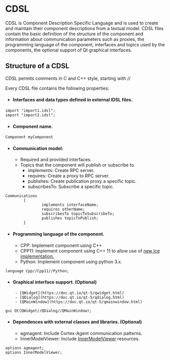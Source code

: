 # CDSL
CDSL is Component Description Specific Language and is used to create and maintain their component descriptions from a textual model. CDSL files contain the basic definition of the structure of the component and information about communication parameters such as proxies, the programming language of the component, interfaces and topics used by the components, the optional support of Qt graphical interfaces.

## Structure of a CDSL
CDSL permits comments in C and C++ style, starting with //

Every CDSL file contains the following properties:

- #### Interfaces and data types defined in external IDSL files.
```
import "import1.idsl";
import "import2.idsl";
```
- #### Component name.
```
Component myComponent
```
- #### Communication model: 
	- Required and provided interfaces.
	- Topics that the component will publish or subscribe to.
   		- implements: Create RPC server.
   		- requires: Create a proxy to RPC server.
		- publishes: Create publication proxy a specific topic.
		- subscribesTo: Subscribe a specific topic.
```
Communications
        {
                implements interfaceName;
                requires otherName;
                subscribesTo topicToSubscribeTo;
                publishes topicToPublish;
        }
```

- #### Programming language of the component.
	- CPP: Implement component using C++
	- CPP11: Implement component using C++ 11 to allow use of [new Ice implementation.](https://doc.zeroc.com/ice/3.7/language-mappings/c++11-mapping)
    - Python: Implement component using python 3.x.
```
language Cpp//Cpp11//Python;
```
- #### Graphical interface support. (Optional)
       - [QWidget](https://doc.qt.io/qt-5/qwidget.html)
       - [QDialog](https://doc.qt.io/qt-5/qdialog.html)
       - [QMainWindow](https://doc.qt.io/qt-5/qmainwindow.html)
```
gui Qt(QWidget//QDialog//QMainWindow);
```
- #### Dependences with external classes and libraries. (Optional)
	- agmagent: Include Cortex-Agent communication patterns.
	- InnerModelViewer: Include [InnerModelViewer](https://github.com/robocomp/robocomp/tree/stable/libs/innermodel) resources.
```
options agmagent; 
options InnerModelViewer;
```
## 

